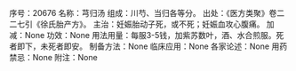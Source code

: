 序号：20676
名称：芎归汤
组成：川芍、当归各等分。
出处：《医方类聚》卷二二七引《徐氏胎产方》。
主治：妊娠胎动子死，或不死；妊娠血攻心腹痛。
加减：None
功效：None
用法用量：每服3-5钱，加紫苏数叶，酒、水合煎服。死者即下，未死者即安。
制备方法：None
临床应用：None
各家论述：None
用药禁忌：None
附注：None
